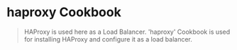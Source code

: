# haproxy Cookbook

> HAProxy is used here as a Load Balancer.
> 'haproxy' Cookbook is used for installing HAProxy and configure it as a load balancer.
